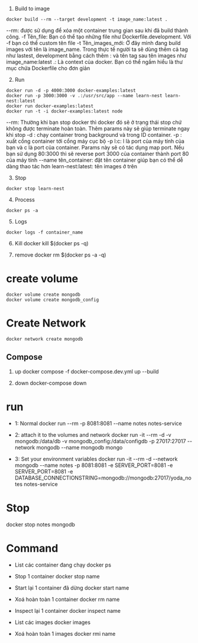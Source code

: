 1. Build to image

```
docker build --rm --target development -t image_name:latest .
```

--rm: được sử dụng để xóa một container trung gian sau khi đã build thành công.
-f Tên_file: Bạn có thể tạo những file như Dockerfile.development. Với -f bạn có thể custom tên file
-t Tên_images_mới: Ở đây mình đang build images với tên là image_name. Trong thực tế người ta sẽ dùng thêm cả tag như lastest, development bằng cách thêm : và tên tag sau tên images như image_name:latest
.: Là context của docker. Bạn có thể ngầm hiểu là thư mục chứa Dockerfile cho đơn giản

2. Run

```
docker run -d -p 4000:3000 docker-examples:latest
docker run -p 3000:3000 -v .:/usr/src/app --name learn-nest learn-nest:latest
docker run docker-examples:latest
docker run -t -i docker-examples:latest node
```

--rm: Thường khi bạn stop docker thì docker đó sẽ ở trạng thái stop chứ không được terminate hoàn toàn. Thêm params này sẽ giúp terminate ngay khi stop
-d : chạy container trong background và trong ID container.
-p : xuất cổng container tới cổng máy cục bộ
-p l:c: l là port của máy tính của bạn và c là port của container. Params này sẽ có tác dụng map port. Nếu bạn sử dụng 80:3000 thì sẽ reverse port 3000 của container thành port 80 của máy tính
--name tên_container: đặt tên container giúp bạn có thể dễ dàng thao tác hơn
learn-nest:latest: tên images ở trên

3. Stop

```
docker stop learn-nest
```

4. Process

```
docker ps -a
```

5. Logs

```
docker logs -f container_name
```

6. Kill
   docker kill $(docker ps -q)

7. remove
   docker rm $(docker ps -a -q)

# create volume

```
docker volume create mongodb
docker volume create mongodb_config
```

# Create Network

```
docker network create mongodb
```

## Compose

1. up
   docker compose -f docker-compose.dev.yml up --build

2. down
   docker-compose down

# run

- 1: Normal
  docker run --rm -p 8081:8081 --name notes notes-service

- 2: attach it to the volumes and network
  docker run -it --rm -d -v mongodb:/data/db -v mongodb_config:/data/configdb -p 27017:27017 --network mongodb --name mongodb mongo

- 3: Set your environment variables
  docker run -it --rm -d --network mongodb --name notes -p 8081:8081 -e SERVER_PORT=8081 -e SERVER_PORT=8081 -e DATABASE_CONNECTIONSTRING=mongodb://mongodb:27017/yoda_notes notes-service

# Stop

docker stop notes mongodb

# Command

- List các container đang chạy
  docker ps

- Stop 1 container
  docker stop name

- Start lại 1 container đã dừng
  docker start name

- Xoá hoàn toàn 1 container
  docker rm name

- Inspect lại 1 container
  docker inspect name

- List các images
  docker images

- Xoá hoàn toàn 1 images
  docker rmi name

